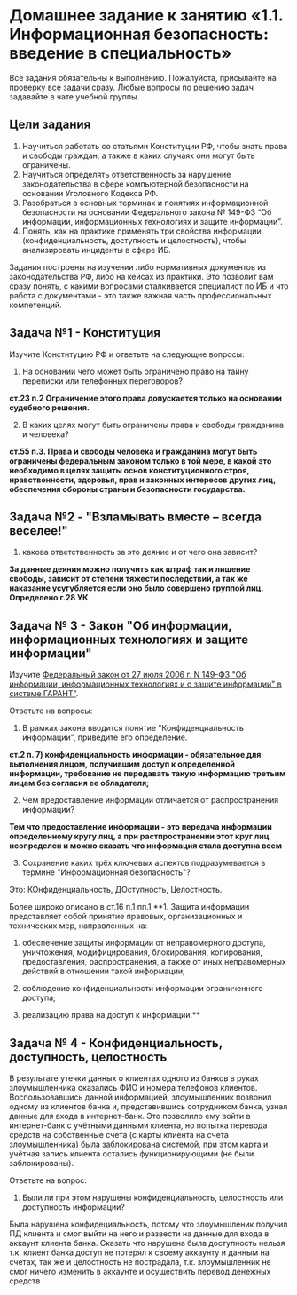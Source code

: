 # Домашнее задание к занятию «1.1. Информационная безопасность: введение в специальность»

Все задания обязательны к выполнению. Пожалуйста, присылайте на проверку все задачи сразу.
Любые вопросы по решению задач задавайте в чате учебной группы.

## Цели задания
1. Научиться работать со статьями Конституции РФ, чтобы знать права и свободы граждан, а также в каких случаях они могут быть ограничены.
2. Научиться определять ответственность за нарушение законодательства в сфере компьютерной безопасности на основании Уголовного Кодекса РФ.
3. Разобраться в основных терминах и понятиях информационной безопасности на основании Федерального закона № 149-ФЗ “Об информации, информационных технологиях и защите информации”.
4. Понять, как на практике применять три свойства информации (конфиденциальность, доступность и целостность), чтобы анализировать инциденты в сфере ИБ.

Задания построены на изучении либо нормативных документов из законодательства РФ, либо на кейсах из практики. Это позволит вам сразу понять, с какими вопросами сталкивается специалист по ИБ и что работа с документами - это также важная часть профессиональных компетенций. 

## Задача №1 - Конституция

Изучите Конституцию РФ и ответьте на следующие вопросы:
1. На основании чего может быть ограничено право на тайну переписки или телефонных переговоров?

**ст.23 п.2 Ограничение этого права допускается только на основании судебного решения.**


2. В каких целях могут быть ограничены права и свободы гражданина и человека?

**ст.55 п.3.
 Права и свободы человека и гражданина могут быть ограничены федеральным законом только в той мере, в какой это необходимо в целях защиты основ конституционного строя, нравственности, здоровья, прав и законных интересов других лиц, обеспечения обороны страны и безопасности государства.**


## Задача №2 - "Взламывать вместе – всегда веселее!"


1. какова ответственность за это деяние и от чего она зависит?

**За данные деяния можно получить как штраф так и лишение свободы, зависит от степени тяжести последствий, а так же наказание усугубляется если оно было совершено группой лиц.
Определено г.28 УК**

## Задача № 3 - Закон "Об информации, информационных технологиях и защите информации"

Изучите [Федеральный закон от 27 июля 2006 г. N 149-ФЗ "Об информации, информационных технологиях и о защите информации" в системе ГАРАНТ"](https://base.garant.ru/12148555/).

Ответьте на вопросы:
1. В рамках закона вводится понятие "Конфиденциальность информации", приведите его определение.

**ст.2 п. 7) конфиденциальность информации - обязательное для выполнения лицом, получившим доступ к определенной информации, требование не передавать такую информацию третьим лицам без согласия ее обладателя;**

2. Чем предоставление информации отличается от распространения информации?

**Тем что предоставление информации - это передача информации определенному кругу лиц, а при растпространении этот круг лиц неопределен и можно сказать что информация стала доступна всем**


3. Сохранение каких трёх ключевых аспектов подразумевается в термине "Информационная безопасность"?

Это: КОнфиденциальность, ДОступность, Целостность.

Более широко описано в ст.16 п.1 пп.1
**1. Защита информации представляет собой принятие правовых, организационных и технических мер, направленных на:

1) обеспечение защиты информации от неправомерного доступа, уничтожения, модифицирования, блокирования, копирования, предоставления, распространения, а также от иных неправомерных действий в отношении такой информации;

2) соблюдение конфиденциальности информации ограниченного доступа;

3) реализацию права на доступ к информации.**

## Задача № 4 - Конфиденциальность, доступность, целостность

В результате утечки данных о клиентах одного из банков в руках злоумышленника оказались ФИО и номера телефонов клиентов. Воспользовавшись данной информацией, злоумышленник позвонил одному из клиентов банка и, представившись сотрудником банка, узнал данные для входа в интернет-банк. Это позволило ему войти в интернет-банк с учётными данными клиента, но попытка перевода средств на собственные счета (с карты клиента на счета злоумышленника) была заблокирована системой, при этом карта и учётная запись клиента остались функционирующими (не были заблокированы).

Ответьте на вопрос: 
1. Были ли при этом нарушены конфиденциальность, целостность или доступность информации?

 Была нарушена конфидециальность, потому что злоумышленик получил ПД клиента и смог выйти на него и развести на данные для входа в аккаунт клиента банка. Сказать что нарушена была доступность  нельзя т.к. клиент банка доступ не потерял к своему аккаунту и данным на счетах, так же и целостность не пострадала, т.к. злоумышленник не смог ничего изменить в аккаунте и осуществить перевод денежных средств
